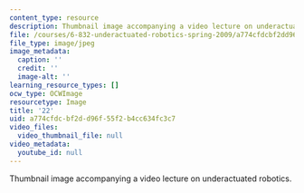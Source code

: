 ```yaml
---
content_type: resource
description: Thumbnail image accompanying a video lecture on underactuated robotics.
file: /courses/6-832-underactuated-robotics-spring-2009/a774cfdcbf2dd96f55f2b4cc634fc3c7_22.jpg
file_type: image/jpeg
image_metadata:
  caption: ''
  credit: ''
  image-alt: ''
learning_resource_types: []
ocw_type: OCWImage
resourcetype: Image
title: '22'
uid: a774cfdc-bf2d-d96f-55f2-b4cc634fc3c7
video_files:
  video_thumbnail_file: null
video_metadata:
  youtube_id: null
---
```

Thumbnail image accompanying a video lecture on underactuated robotics.